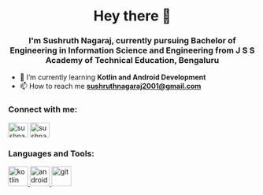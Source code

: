 <h1 align="center">Hey there 👋</h1>
<h3 align="center">I'm Sushruth Nagaraj, currently pursuing Bachelor of Engineering in Information Science and Engineering from J S S Academy of Technical Education, Bengaluru</h3>

- 🌱 I’m currently learning **Kotlin and Android Development**
- 📫 How to reach me **sushruthnagaraj2001@gmail.com**

<h3 align="left">Connect with me:</h3>
<p align="left">
<a href="https://twitter.com/sushnag22" target="blank"><img align="center" src="https://cdn.jsdelivr.net/npm/simple-icons@3.0.1/icons/twitter.svg" alt="sushnag22" height="30" width="40" /></a>
<a href="https://linkedin.com/in/sushnag22" target="blank"><img align="center" src="https://cdn.jsdelivr.net/npm/simple-icons@3.0.1/icons/linkedin.svg" alt="sushnag22" height="30" width="40" /></a>
</p>

<h3 align="left">Languages and Tools:</h3>
<p align="left"> <a href="https://kotlinlang.org" target="_blank"> <img src="https://www.vectorlogo.zone/logos/kotlinlang/kotlinlang-icon.svg" alt="kotlin" width="40" height="40"/> </a> <a href="https://developer.android.com" target="_blank"> <img src="https://devicons.github.io/devicon/devicon.git/icons/android/android-original-wordmark.svg" alt="android" width="40" height="40"/> </a> <a href="https://git-scm.com/" target="_blank"> <img src="https://www.vectorlogo.zone/logos/git-scm/git-scm-icon.svg" alt="git" width="40" height="40"/> </a> </p>
  
